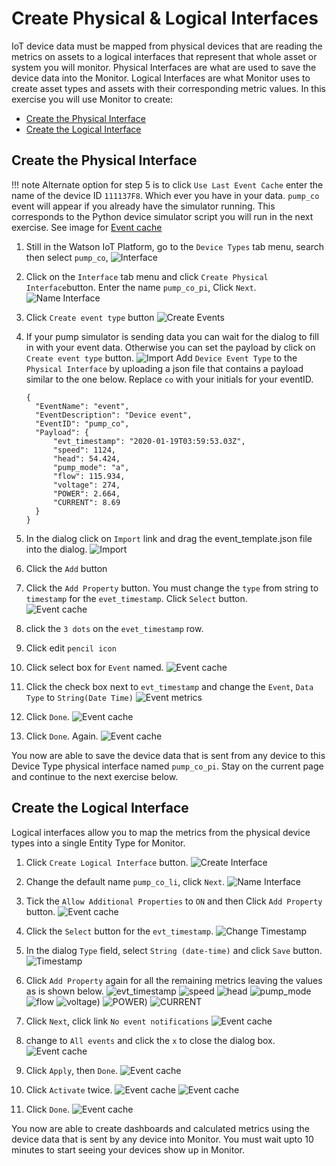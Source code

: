 # Create Physical & Logical Interfaces

IoT device data must be mapped from physical devices that are reading the metrics on assets to a logical interfaces that 
represent that whole asset or system you will monitor. Physical Interfaces are what are used to save the 
device data into the Monitor.   Logical Interfaces are what Monitor uses to create asset types and assets 
with their corresponding metric values. In this exercise you will use Monitor to create:

-  [Create the Physical Interface](#physical)
-  [Create the Logical Interface](#logical)

## Create the Physical Interface
<a name="physcial"></a>


!!! note 
    Alternate option for step 5 is to click `Use Last Event Cache` enter the name of the device ID `111137F8`. Which ever you 
    have in your data.  `pump_co` event will appear if you already have the simulator running. This corresponds to the Python 
    device  simulator script you will run in the next exercise. See image for [Event cache](img/i3.png) 

1.  Still in the Watson IoT Platform, go to the `Device Types` tab menu, search then select `pump_co`, 
![Interface](img/p2.png) 

2.  Click on the `Interface` tab menu and click `Create Physical Interface`button. Enter the name `pump_co_pi`, Click `Next`.
![Name Interface](img/p1a.png)

3.  Click `Create event type` button
![Create Events](img/p4.png)

44. If your pump simulator is sending data you can wait for the dialog to fill in with your event data.  Otherwise you can
set the payload by click on `Create event type` button.  ![Import](img/p2a.png) Add `Device Event Type` 
to the  `Physical Interface` by uploading a json file that contains a payload similar to the one below.  Replace `co` 
with your initials for your eventID.

    ```
    {
      "EventName": "event",
      "EventDescription": "Device event",
      "EventID": "pump_co",
      "Payload": {
          "evt_timestamp": "2020-01-19T03:59:53.03Z",
          "speed": 1124,
          "head": 54.424,
          "pump_mode": "a",
          "flow": 115.934,
          "voltage": 274,
          "POWER": 2.664,
          "CURRENT": 8.69
      }
    }
    ``` 

5. In the dialog click on `Import` link  and drag the event_template.json file into the dialog.
![Import](img/p2b.png)  

6.  Click the `Add` button 

7.  Click the `Add Property` button.  You must change the `type` from string to `timestamp` for the `evet_timestamp`.  Click `Select` button.  
![Event cache](img/i3.png)

8. click the `3 dots` on the `evet_timestamp` row.
 
9. Click edit `pencil icon` 

10.  Click  select box for `Event` named.
![Event cache](img/p6.png)

11.  Click the check box next to `evt_timestamp` and change the `Event`,  `Data Type` to `String(Date Time)` 
![Event metrics](img/p7.png)

12.  Click `Done`.
![Event cache](img/p8.png)

13.  Click `Done`. Again.
![Event cache](img/p9.png)

You now are able to save the device data that is sent from any device to this Device Type physical interface named
 `pump_co_pi`.  Stay on the current page and continue to the next exercise below.  


## Create the Logical Interface
<a name="logical"></a>

Logical interfaces allow you to map the metrics from the physical device types into a single Entity Type for Monitor.

1.  Click `Create Logical Interface` button.
![Create Interface](img/p9.png)

2.  Change the default name `pump_co_li`, click `Next`.
![Name Interface](img/I1.png)

3.  Tick the `Allow Additional Properties` to `ON` and then  Click `Add Property` button. 
![Event cache](img/I2.png)

4. Click the `Select` button for the `evt_timestamp`.
![Change Timestamp](img/i3.png)

5. In the dialog `Type` field, select `String (date-time)` and click `Save` button.
![Timestamp](img/I4.png)

6. Click `Add Property` again for all the remaining metrics leaving the values as is shown below.
![evt_timestamp](img/I5.png)
![speed](img/I6.png)
![head](img/I7.png)
![pump_mode](img/I8.png)
![flow](img/I11.png)
![voltage](img/I11a.png))
![POWER](img/i11b.png))
![CURRENT](img/I12.png)

8. Click `Next`, click link `No event notifications` 
![Event cache](img/I13.png)

9. change to `All events` and click the `x` to close the dialog box.
![Event cache](img/I14.png)

10. Click `Apply`, then `Done`.
![Event cache](img/I15.png)

11. Click `Activate` twice.
![Event cache](img/I16.png)
![Event cache](img/I17.png)

12. Click `Done`.
![Event cache](img/I18.png)

You now are able to create dashboards and calculated metrics using the device data that is sent by any device into 
Monitor.  You must wait upto 10 minutes to start seeing your devices show up in Monitor.
